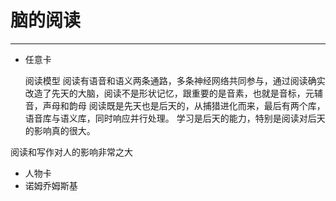 # 脑的阅读
---

- 任意卡

    阅读模型 阅读有语音和语义两条通路，多条神经网络共同参与，通过阅读确实改造了先天的大脑，阅读不是形状记忆，跟重要的是音素，也就是音标，元辅音，声母和韵母
    阅读既是先天也是后天的，从捕猎进化而来，最后有两个库，语音库与语义库，同时响应并行处理。
    学习是后天的能力，特别是阅读对后天的影响真的很大。

阅读和写作对人的影响非常之大

- 人物卡
- 诺姆乔姆斯基